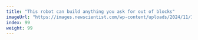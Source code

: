```yaml
---
title: "This robot can build anything you ask for out of blocks"
imageUrl: "https://images.newscientist.com/wp-content/uploads/2024/11/11142047/SEI_228478494.jpg?width=788"
index: 99
weight: 99
---
```

